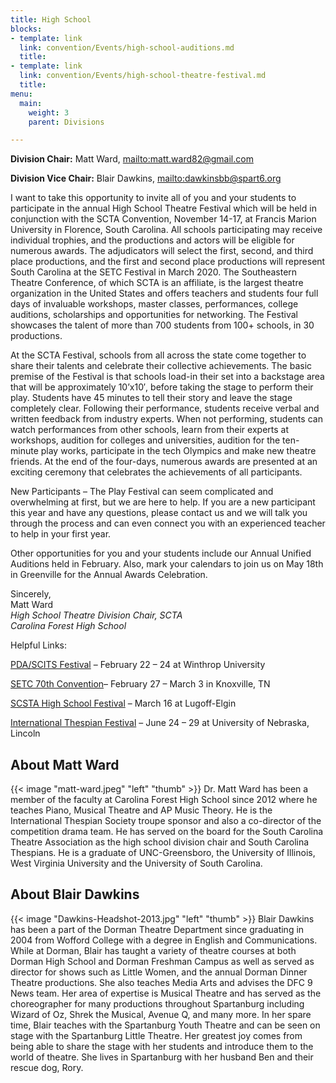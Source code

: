 ```yaml
---
title: High School
blocks:
- template: link
  link: convention/Events/high-school-auditions.md
  title:
- template: link
  link: convention/Events/high-school-theatre-festival.md
  title:
menu:
  main:
    weight: 3
    parent: Divisions

---
```

**Division Chair:** Matt Ward, <mailto:matt.ward82@gmail.com>

**Division Vice Chair:** Blair Dawkins, <mailto:dawkinsbb@spart6.org>

I want to take this opportunity to invite all of you and your students to participate in the annual High School Theatre Festival which will be held in conjunction with the SCTA Convention, November 14-17, at Francis Marion University in Florence, South Carolina. All schools participating may receive individual trophies, and the productions and actors will be eligible for numerous awards. The adjudicators will select the first, second, and third place productions, and the first and second place productions will represent South Carolina at the SETC Festival in March 2020. The Southeastern Theatre Conference, of which SCTA is an affiliate, is the largest theatre organization in the United States and offers teachers and students four full days of invaluable workshops, master classes, performances, college auditions, scholarships and opportunities for networking. The Festival showcases the talent of more than 700 students from 100+ schools, in 30 productions.

At the SCTA Festival, schools from all across the state come together to share their talents and celebrate their collective achievements. The basic premise of the Festival is that schools load-in their set into a backstage area that will be approximately 10’x10′, before taking the stage to perform their play. Students have 45 minutes to tell their story and leave the stage completely clear. Following their performance, students receive verbal and written feedback from industry experts. When not performing, students can watch performances from other schools, learn from their experts at workshops, audition for colleges and universities, audition for the ten-minute play works, participate in the tech Olympics and make new theatre friends. At the end of the four-days, numerous awards are presented at an exciting ceremony that celebrates the achievements of all participants.

New Participants – The Play Festival can seem complicated and overwhelming at first, but we are here to help. If you are a new participant this year and have any questions, please contact us and we will talk you through the process and can even connect you with an experienced teacher to help in your first year.

Other opportunities for you and your students include our Annual Unified Auditions held in February. Also, mark your calendars to join us on May 18th in Greenville for the Annual Awards Celebration.

Sincerely,\
Matt Ward\
_High School Theatre Division Chair, SCTA_\
_Carolina Forest High School_

Helpful Links:

[PDA/SCITS Festival](https://www.pdascits.org/) – February 22 – 24 at Winthrop University

[SETC 70th Convention](https://www.setc.org/convention/)– February 27 – March 3 in Knoxville, TN

[SCSTA High School Festival](http://www.scsta.org/high-school.html) – March 16 at Lugoff-Elgin

[International Thespian Festival](https://www.schooltheatre.org/itf2019/home) – June 24 – 29 at University of Nebraska, Lincoln

## About Matt Ward

{{< image "matt-ward.jpeg" "left" "thumb" >}} Dr. Matt Ward has been a member of the faculty at Carolina Forest High School since 2012 where he teaches Piano, Musical Theatre and AP Music Theory. He is the International Thespian Society troupe sponsor and also a co-director of the competition drama team. He has served on the board for the South Carolina Theatre Association as the high school division chair and South Carolina Thespians. He is a graduate of UNC-Greensboro, the University of Illinois, West Virginia University and the University of South Carolina.​

## About Blair Dawkins

{{< image "Dawkins-Headshot-2013.jpg" "left" "thumb" >}} Blair Dawkins has been a part of the Dorman Theatre Department since graduating in 2004 from Wofford College with a degree in English and Communications. While at Dorman, Blair has taught a variety of theatre courses at both Dorman High School and Dorman Freshman Campus as well as served as director for shows such as Little Women, and the annual Dorman Dinner Theatre productions. She also teaches Media Arts and advises the DFC 9 News team. Her area of expertise is Musical Theatre and has served as the choreographer for many productions throughout Spartanburg including Wizard of Oz, Shrek the Musical, Avenue Q, and many more. In her spare time, Blair teaches with the Spartanburg Youth Theatre and can be seen on stage with the Spartanburg Little Theatre. Her greatest joy comes from being able to share the stage with her students and introduce them to the world of theatre. She lives in Spartanburg with her husband Ben and their rescue dog, Rory.

